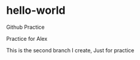 # hello-world
Github Practice

Practice for Alex

This is the second branch I create, Just for practice
